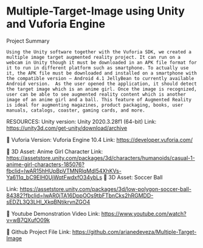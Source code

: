 # Multiple-Target-Image using Unity and Vuforia Engine

Project Summary

	Using the Unity software together with the Vuforia SDK, we created a multiple image target augmented reality project. It can run on a webcam in Unity though it must be downloaded in an APK file format for it to run in different platform such as smartphone. To actually use it, the APK file must be downloaded and installed on a smartphone with the compatible version – Android 4.1 JellyBean to currently available Android version.  As the user opened the application, it should detect the target image which is an anime girl. Once the image is recognized, user can be able to see augmented reality content which is another image of an anime girl and a ball. This feature of Augmented Reality is ideal for augmenting magazines, product packaging, books, user manuals, catalogs, coaster, gaming cards, and more.
  
 RESOURCES:
Unity version: Unity 2020.3.28f1 (64-bit)
Link: https://unity3d.com/get-unity/download/archive

 Vuforia Version: Vuforia Engine 10.4
Link: https://developer.vuforia.com/

 3D Asset: Anime Girl Character
Link: https://assetstore.unity.com/packages/3d/characters/humanoids/casual-1-anime-girl-characters-185076?fbclid=IwAR15hHUpBpVTMNRlqMdl54XhKVs-Ya611q_bC9ElH0UjWqtFwdxfO34ybLs
 3D Asset: Soccer Ball

Link: https://assetstore.unity.com/packages/3d/low-polygon-soccer-ball-84382?fbclid=IwAR0jTA16DppOOs9tbFTbnCks2hRGMDD-sEDZL3Q3LHI_XkqBNtikrvnZGO4

 Youtube Demonstration Video
Link: https://www.youtube.com/watch?v=wB7QXufO09k

 Github Project File
Link: https://github.com/arianedeveza/Multiple-Target-Image

